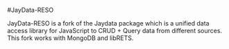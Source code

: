 #JayData-RESO

JayData-RESO is a fork of the Jaydata package which is a unified data access library for JavaScript to CRUD + Query data from different sources.  This fork works with MongoDB and libRETS.

